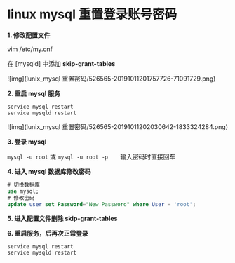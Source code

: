 # linux mysql 重置登录账号密码

**1. 修改配置文件**

vim /etc/my.cnf

在 [mysqld] 中添加 **skip-grant-tables**

![img](lunix_mysql 重置密码/526565-20191011201757726-71091729.png)

**2. 重启 mysql 服务**

```shell
service mysql restart
service mysqld restart
```

![img](lunix_mysql 重置密码/526565-20191011202030642-1833324284.png)

**3. 登录 mysql**

`mysql -u root`
或
`mysql -u root -p`　　输入密码时直接回车

**4. 进入 mysql 数据库修改密码**

```sql
# 切换数据库
use mysql;
# 修改密码
update user set Password="New Password" where User = 'root';
```



**5. 进入配置文件删除 skip-grant-tables**

**6. 重启服务，后再次正常登录**

```shell
service mysql restart
service mysqld restart
```

